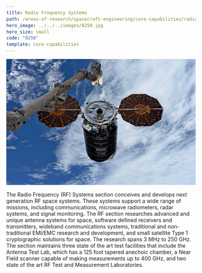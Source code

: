 ```yaml
---
title: Radio Frequency Systems
path: /areas-of-research/spacecraft-engineering/core-capabilities/radio-frequency-systems
hero_image: ../../../images/8250.jpg
hero_size: small
code: "8250"
template: core-capabilities
---
```

![A Satellite in Orbit](../../../images/cc-8241.jpg)

The Radio Frequency (RF) Systems section conceives and develops next generation RF space systems. These systems support a wide range of missions, including communications, microwave radiometers, radar systems, and signal monitoring. The RF section researches advanced and unique antenna systems for space, software defined receivers and transmitters, wideband communications systems, traditional and non-traditional EMI/EMC research and development, and small satellite Type 1 cryptographic solutions for space. The research spans 3 MHz to 250 GHz. The section maintains three state of the art test facilities that include the Antenna Test Lab, which has a 125 foot tapered anechoic chamber, a Near Field scanner capable of making measurements up to 400 GHz, and two state of the art RF Test and Measurement Laboratories.